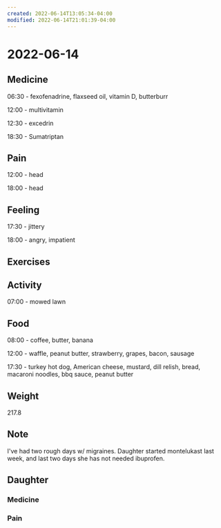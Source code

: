 ```yaml
---
created: 2022-06-14T13:05:34-04:00
modified: 2022-06-14T21:01:39-04:00
---
```


# 2022-06-14

## Medicine

06:30 - fexofenadrine, flaxseed oil, vitamin D, butterburr

12:00 - multivitamin 

12:30 - excedrin

18:30 - Sumatriptan 


## Pain

12:00 - head 

18:00 - head


## Feeling

17:30 - jittery

18:00 - angry, impatient 


## Exercises


## Activity

07:00 - mowed lawn


## Food

08:00 - coffee, butter, banana

12:00 - waffle, peanut butter, strawberry, grapes, bacon, sausage

17:30 - turkey hot dog, American cheese, mustard, dill relish, bread, macaroni noodles, bbq sauce, peanut butter


## Weight

217.8

## Note

I've had two rough days w/ migraines.
Daughter started montelukast last week, and last two days she has not needed ibuprofen.

## Daughter

### Medicine


### Pain
